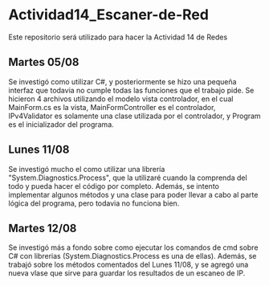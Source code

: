 # Actividad14_Escaner-de-Red
Este repositorio será utilizado para hacer la Actividad 14 de Redes
## Martes 05/08
Se investigó como utilizar C#, y posteriormente se hizo una pequeña interfaz que todavia no cumple todas las funciones que el trabajo pide.
Se hicieron 4 archivos utilizando el modelo vista controlador, en el cual MainForm.cs es la vista, MainFormController es el controlador, IPv4Validator es solamente una clase utilizada por el controlador, y Program es el inicializador del programa.
## Lunes 11/08
Se investigó mucho el como utilizar una librería "System.Diagnostics.Process", que la utilizaré cuando la comprenda del todo y pueda hacer el código por completo.
Además, se intento implementar algunos métodos y una clase para poder llevar a cabo al parte lógica del programa, pero todavia no funciona bien.
## Martes 12/08
Se investigó más a fondo sobre como ejecutar los comandos de cmd sobre C# con librerias (System.Diagnostics.Process es una de ellas).
Además, se trabajó sobre los métodos comentados del Lunes 11/08, y se agregó una nueva vlase que sirve para guardar los resultados de un escaneo de IP.